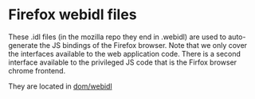 # Firefox webidl files

These .idl files (in the mozilla repo they end in .webidl) are used to auto-generate the JS bindings of the Firefox browser.
Note that we only cover the interfaces available to the web application code. There is a second interface available to the privileged JS code that is the Firfox browser chrome frontend.

They are located in [dom/webidl](https://searchfox.org/mozilla-central/source/dom/webidl)
